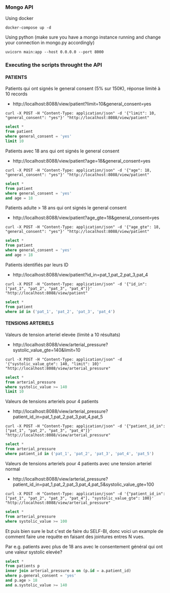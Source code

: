 ### Mongo API 

Using docker
```
docker-compose up -d
```

Using python (make sure you have a mongo instance running and change your connection in mongo.py accordingly)
```
uvicorn main:app --host 0.0.0.0 --port 8000  
```

### Executing the scripts throught the API

#### PATIENTS

Patients qui ont signés le general consent (5% sur 150K), réponse limité à 10 records
* http://localhost:8088/view/patient?limit=10&general_consent=yes

```
curl -X POST -H "Content-Type: application/json" -d '{"limit": 10, "general_consent": "yes"}' "http://localhost:8088/view/patient"
```

```sql
select *
from patient
where general_consent = 'yes'
limit 10
```

Patients avec 18 ans qui ont signés le general consent
* http://localhost:8088/view/patient?age=18&general_consent=yes

```
curl -X POST -H "Content-Type: application/json" -d '{"age": 18, "general_consent": "yes"}' "http://localhost:8088/view/patient"
```

```sql
select *
from patient
where general_consent = 'yes'
and age = 18
```

Patients adulte > 18 ans qui ont signés le general consent 
* http://localhost:8088/view/patient?age_gte=18&general_consent=yes

```
curl -X POST -H "Content-Type: application/json" -d '{"age_gte": 18, "general_consent": "yes"}' "http://localhost:8088/view/patient"
```

```sql
select *
from patient
where general_consent = 'yes'
and age > 18
```

Patients identifiés par leurs ID
* http://localhost:8088/view/patient?id_in=pat_1,pat_2,pat_3,pat_4

```
curl -X POST -H "Content-Type: application/json" -d '{"id_in": ["pat_1", "pat_2", "pat_3", "pat_4"]}' "http://localhost:8088/view/patient"
```

```sql
select *
from patient
where id in ('pat_1', 'pat_2', 'pat_3', 'pat_4')
```

#### TENSIONS ARTERIELS

Valeurs de tension arteriel elevée (limité a 10 résultats)
* http://localhost:8088/view/arterial_pressure?systolic_value_gte=140&limit=10


```
curl -X POST -H "Content-Type: application/json" -d '{"systolic_value_gte": 140, "limit": 10}' "http://localhost:8088/view/arterial_pressure"
```

```sql
select *
from arterial_pressure
where systolic_value >= 140
limit 10
```

Valeurs de tensions arteriels pour 4 patients
* http://localhost:8088/view/arterial_pressure?patient_id_in=pat_1,pat_2,pat_3,pat_4,pat_5

```
curl -X POST -H "Content-Type: application/json" -d '{"patient_id_in": ["pat_1", "pat_2", "pat_3", "pat_4"]}' "http://localhost:8088/view/arterial_pressure"
```

```sql
select *
from arterial_pressure
where patient_id in ('pat_1', 'pat_2', 'pat_3', 'pat_4', 'pat_5') 
```


Valeurs de tensions arteriels pour 4 patients avec une tension arteriel normal
* http://localhost:8088/view/arterial_pressure?patient_id_in=pat_1,pat_2,pat_3,pat_4,pat_5&systolic_value_gte=100

```
curl -X POST -H "Content-Type: application/json" -d '{"patient_id_in": ["pat_1", "pat_2", "pat_3", "pat_4"], "systolic_value_gte": 100}' "http://localhost:8088/view/arterial_pressure"
```


```sql
select *
from arterial_pressure
where systolic_value >= 100
```

Et puis bien sure le but c'est de faire du SELF-BI, donc voici un example
de comment faire une requête en faisant des jointures entres N vues.

Par e.g. patients avec plus de 18 ans avec le consentement général qui ont une valeur systolic elevée?

```sql
select *
from patients p
inner join arterial_pressure a on (p.id = a.patient_id)
where p.general_consent = 'yes'
and p.age > 18
and a.systolic_value >= 140
```


